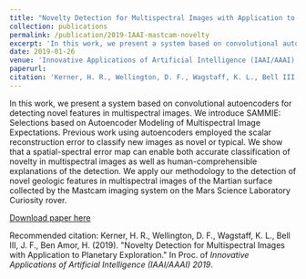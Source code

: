 ```yaml
---
title: "Novelty Detection for Multispectral Images with Application to Planetary Exploration"
collection: publications
permalink: /publication/2019-IAAI-mastcam-novelty
excerpt: 'In this work, we present a system based on convolutional autoencoders for detecting novel features in multispectral images. We introduce SAMMIE: Selections based on Autoencoder Modeling of Multispectral Image Expectations. Previous work using autoencoders employed the scalar reconstruction error to classify new images as novel or typical. We show that a spatial-spectral error map can enable both accurate classification of novelty in multispectral images as well as human-comprehensible explanations of the detection. We apply our methodology to the detection of novel geologic features in multispectral images of the Martian surface collected by the Mastcam imaging system on the Mars Science Laboratory Curiosity rover.'
date: 2019-01-26
venue: 'Innovative Applications of Artificial Intelligence (IAAI/AAAI)'
paperurl: 
citation: 'Kerner, H. R., Wellington, D. F., Wagstaff, K. L., Bell III, J. F., Ben Amor, H. (2019). &quot;Novelty Detection for Multispectral Images with Application to Planetary Exploration.&quot; In Proc. of <i>Innovative Applications of Artificial Intelligence (IAAI/AAAI) 2019</i>.'
---
```

In this work, we present a system based on convolutional autoencoders for detecting novel features in multispectral images. We introduce SAMMIE: Selections based on Autoencoder Modeling of Multispectral Image Expectations. Previous work using autoencoders employed the scalar reconstruction error to classify new images as novel or typical. We show that a spatial-spectral error map can enable both accurate classification of novelty in multispectral images as well as human-comprehensible explanations of the detection. We apply our methodology to the detection of novel geologic features in multispectral images of the Martian surface collected by the Mastcam imaging system on the Mars Science Laboratory Curiosity rover.

[Download paper here](http://hannah-rae.github.io/files/Kerner_et_al_2019_IAAI.pdf)

Recommended citation: Kerner, H. R., Wellington, D. F., Wagstaff, K. L., Bell III, J. F., Ben Amor, H. (2019). &quot;Novelty Detection for Multispectral Images with Application to Planetary Exploration.&quot; In Proc. of <i>Innovative Applications of Artificial Intelligence (IAAI/AAAI) 2019</i>.